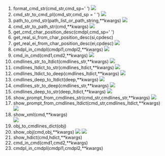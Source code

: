 1. format_cmd_str(cmd_str,cmd_sp=' ')
![](Images/hdict_cmdline.format_cmd_str_1.png)  
2. cmd_str_to_cmd_pl(cmd_str,cmd_sp = ' ')
![](Images/hdict_cmdline.cmd_str_to_cmd_pl_1.png)
3. path_to_cmd_str(path_list_or_path_string,**kwargs) 
![](Images/hdict_cmdline.path_to_cmd_str_1.png)
4. cmd_str_to_path_str(cmd,**kwargs)
![](Images/hdict_cmdline.cmd_str_to_path_str_1.png)
5. get_cmd_char_position_desc(cmdpl,cmd_sp=' ')
6. get_real_si_from_char_position_desc(si,cpdesc)
7. get_real_ei_from_char_position_desc(ei,cpdesc)
![](Images/hdict_cmdline.cmd_char_position_desc.png)
8. cmdpl_in_cmdpl(cmdpl1,cmdpl2,**kwargs)
![](Images/hdict_cmdline.cmdpl_in_cmdpl.png)
9. cmd_in_cmd(cmd1,cmd2,**kwargs)
![](Images/hdict_cmdline.cmd_in_cmd.png)
10. cmdlines_str_to_ltdict(cmdlines_str,**kwargs)
![](Images/hdict_cmdline.cmdlines_str_to_ltdict.png)
11. cmdlines_ltdict_to_str(cmdlines_ltdict,**kwargs)
![](Images/hdict_cmdline.cmdlines_ltdict_to_str.png)
12. cmdlines_ltdict_to_deep(cmdlines_ltdict,**kwargs)
![](Images/hdict_cmdline.cmdlines_ltdict_to_deep.png)
13. cmdlines_deep_to_ltdict(deep,**kwargs)
![](Images/hdict_cmdline.cmdlines_deep_to_ltdict.png)
14. cmdlines_str_to_deep(cmdlines_str,**kwargs)
![](Images/hdict_cmdline.cmdlines_str_to_deep.png)
15. cmdlines_deep_to_str(deep_ltdict,**kwargs)
![](Images/hdict_cmdline.cmdlines_deep_to_str.png)
16. show_prompt_from_cmdlines_str(cmd_str,cmdlines_str,**kwargs)
![](Images/hdict_cmdline.show_prompt_from_cmdlines_str.png)
17. show_prompt_from_cmdlines_ltdict(cmd_str,cmdlines_ltdict,**kwargs)
![](Images/hdict_cmdline.show_prompt_from_cmdlines_ltdict.png)
18. show_xml(cmd,**kwargs)  
![](Images/hdict_cmdline.show_xml.png)  
19. obj_to_cmdlines_dict(obj)
20. show_obj(cmd,obj,**kwargs)
![](Images/hdict_cmdline.show_obj_1.png) 
![](Images/hdict_cmdline.show_obj_2.png) 
21. show_hdict(cmd,hdict,**kwargs)
22. cmd_in_cmd(cmd1,cmd2,**kwargs)
23. cmdpl_in_cmdpl(cmdpl1,cmdpl2,**kwargs)


